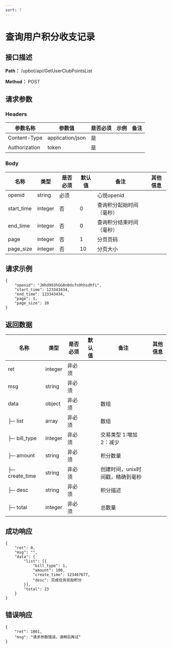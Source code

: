```yaml
---
sort: 7
---
```


# 查询用户积分收支记录

## 接口描述

**Path：** /upbot/api/GetUserClubPointsList

**Method：** POST


## 请求参数

### Headers

| 参数名称          | 参数值              | 是否必须 | 示例 | 备注 |
|---------------|------------------|------|----|----|
| Content-Type  | application/json | 是    |    |    |
| Authorization | token            | 是    |    |    |

### Body

| 名称                   | 类型         | 是否必须 | 默认值 | 备注                        | 其他信息                                         |
|----------------------|------------|------|-----|---------------------------|----------------------------------------------|
| openid                  | string    | 必须   |     | 心悦openid                    |                                              |
| start_time                  | integer    | 否   |  0   | 查询积分起始时间（毫秒）                    |                                              |
| end_time                  | integer    | 否   |   0  | 查询积分结束时间（毫秒）                    |                                              |
| page                  |   integer  | 否   |  1   | 分页页码                    |                                              |
| page_size                  | integer    | 否   |  10   | 分页大小                    |                                              |


## 请求示例
```
{
    "openid": "JHhd993hGG8n0dsfn9hhsdhfi",
    "start_time": 123343434,
    "end_time": 123343434,
    "page": 1,
    "page_size": 10
}
```

## 返回数据

| 名称  | 类型      | 是否必须 | 默认值 | 备注 | 其他信息          |
|-----|---------|------|-----|----|---------------|
| ret | integer | 非必须  |     |    |  |
| msg | string  | 非必须  |     |    |               |
| data | object  | 非必须  |     |   数组 |               |
| ├─ list | array  | 非必须  |     |   数组 |               |
|   ├─ bill_type          | integer    | 非必须  |     | 交易类型 1:增加 2：减少             |                                              |
|   ├─ amount        | string    | 非必须  |     | 积分数量              |                                              |
|   ├─ create_time      | string    | 非必须  |     |  创建时间，unix时间戳，精确到毫秒              |                                              |                
|   ├─ desc      | string    | 非必须  |     | 积分描述              |                                              |                
| ├─ total          | integer    | 非必须  |     | 总数量              |                                              |


## 成功响应
```
{
    "ret": 0,
    "msg": "",
    "data": {
        "list": [{
            "bill_type": 1,
            "amount": 100,
            "create_time": 123467677,
            "desc": 完成任务奖励积分
        }],
        "total": 23
    }
}
```

## 错误响应
```
{
	"ret": 1001,
	"msg": "请求参数错误，请稍后再试"
}
``` 

